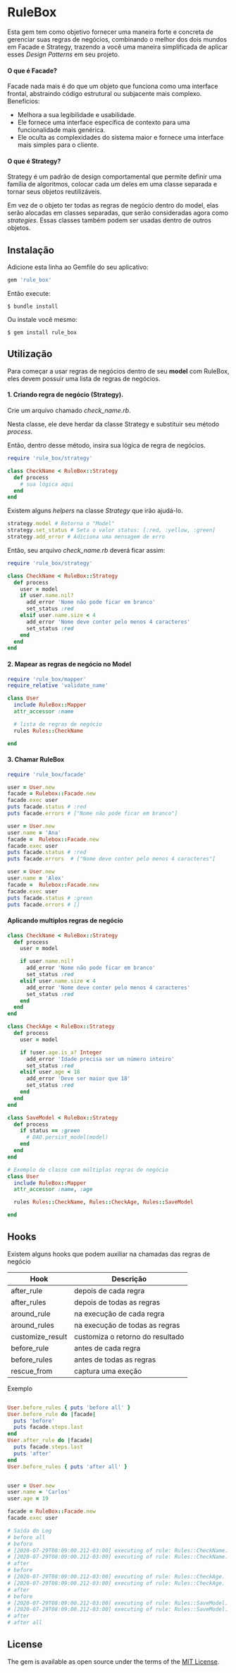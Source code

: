 # RuleBox

Esta gem tem como objetivo fornecer uma maneira forte e concreta de gerenciar suas regras de negócios, combinando o melhor dos dois mundos em Facade e Strategy, trazendo a você uma maneira simplificada de aplicar esses _Design Patterns_ em seu projeto.

#### O que é Facade?

Facade nada mais é do que um objeto que funciona como uma interface frontal, abstraindo código estrutural ou subjacente mais complexo.
Benefícios:

  - Melhora a sua legibilidade e usabilidade.
  - Ele fornece uma interface específica de contexto para uma funcionalidade mais genérica.
  - Ele oculta as complexidades do sistema maior e fornece uma interface mais simples para o cliente.

#### O que é Strategy?

Strategy é um padrão de design comportamental que permite definir uma família de algoritmos, colocar cada um deles em uma classe separada e tornar seus objetos reutilizáveis.

Em vez de o objeto ter todas as regras de negócio dentro do model, elas serão alocadas em classes separadas, que serão consideradas agora como _strategies_. Essas classes também podem ser usadas dentro de outros objetos.

## Instalação

Adicione esta linha ao Gemfile do seu aplicativo:

```ruby
gem 'rule_box'
```

Então execute:

    $ bundle install

Ou instale você mesmo:

    $ gem install rule_box

## Utilização

Para começar a usar regras de negócios dentro de seu **model** com RuleBox, eles devem possuir uma lista de regras de negócios.

#### 1. Criando regra de negócio (Strategy).

Crie um arquivo chamado *check_name.rb*.

Nesta classe, ele deve herdar da classe Strategy e substituir seu método *process*.

Então, dentro desse método, insira sua lógica de regra de negócios.

```ruby
require 'rule_box/strategy'

class CheckName < RuleBox::Strategy
  def process
    # sua lógica aqui
  end
end
```

Existem alguns *helpers* na classe *Strategy* que irão ajudá-lo.

```ruby
strategy.model # Retorna o "Model"
strategy.set_status # Seta o valor status: [:red, :yellow, :green] 
strategy.add_error # Adiciona uma mensagem de erro
```

Então, seu arquivo *check_name.rb* deverá ficar assim:

```ruby
require 'rule_box/strategy'

class CheckName < RuleBox::Strategy
  def process
    user = model
    if user.name.nil?
      add_error 'Nome não pode ficar em branco'
      set_status :red
    elsif user.name.size < 4
      add_error 'Nome deve conter pelo menos 4 caracteres'
      set_status :red
    end
  end
end
```

#### 2. Mapear as regras de negócio no Model
```ruby
require 'rule_box/mapper'
require_relative 'validate_name'

class User
  include RuleBox::Mapper
  attr_accessor :name

  # lista de regras de negócio
  rules Rules::CheckName

end
```

#### 3. Chamar RuleBox
```ruby
require 'rule_box/facade'

user = User.new
facade = Rulebox::Facade.new
facade.exec user
puts facade.status # :red
puts facade.errors # ["Nome não pode ficar em branco"]

user = User.new
user.name = 'Ana'
facade =  Rulebox::Facade.new
facade.exec user
puts facade.status # :red
puts facade.errors  # ["Nome deve conter pelo menos 4 caracteres"]

user = User.new
user.name = 'Alex'
facade =  Rulebox::Facade.new
facade.exec user
puts facade.status # :green
puts facade.errors # []

```

#### Aplicando multiplos regras de negócio

```ruby
class CheckName < RuleBox::Strategy
  def process
    user = model

    if user.name.nil?
      add_error 'Nome não pode ficar em branco'
      set_status :red
    elsif user.name.size < 4
      add_error 'Nome deve conter pelo menos 4 caracteres'
      set_status :red
    end
  end
end

class CheckAge < RuleBox::Strategy
  def process
    user = model

    if !user.age.is_a? Integer
      add_error 'Idade precisa ser um número inteiro'
      set_status :red
    elsif user.age < 18
      add_error 'Deve ser maior que 18'
      set_status :red
    end
  end
end

class SaveModel < RuleBox::Strategy
  def process
    if status == :green
      # DAO.persist_model(model)
    end
  end
end

# Exemplo de classe com múltiplas regras de negócio
class User
  include RuleBox::Mapper
  attr_accessor :name, :age

  rules Rules::CheckName, Rules::CheckAge, Rules::SaveModel

end

```

 
## Hooks

Existem alguns hooks que podem auxiliar na chamadas das regras de negócio

| Hook             | Descrição                        |
|------------------|----------------------------------|
| after_rule       | depois de cada regra             |
| after_rules      | depois de todas as regras        |
| around_rule      | na execução de cada regra        |
| around_rules     | na execução de todas as regras   |
| customize_result | customiza o retorno do resultado |
| before_rule      | antes de cada regra              |
| before_rules     | antes de todas as regras         |
| rescue_from      | captura uma exeção               |

Exemplo
```ruby

User.before_rules { puts 'before all' }
User.before_rule do |facade|
  puts 'before'
  puts facade.steps.last
end
User.after_rule do |facade|
  puts facade.steps.last
  puts 'after'
end
User.before_rules { puts 'after all' }


user = User.new
user.name = 'Carlos'
user.age = 19

facade = RuleBox::Facade.new
facade.exec user

# Saída do Log
# before all
# before
# [2020-07-29T08:09:00.212-03:00] executing of rule: Rules::CheckName.
# [2020-07-29T08:09:00.212-03:00] executing of rule: Rules::CheckName.
# after
# before
# [2020-07-29T08:09:00.212-03:00] executing of rule: Rules::CheckAge.
# [2020-07-29T08:09:00.212-03:00] executing of rule: Rules::CheckAge.
# after
# before
# [2020-07-29T08:09:00.212-03:00] executing of rule: Rules::SaveModel.
# [2020-07-29T08:09:00.212-03:00] executing of rule: Rules::SaveModel.
# after
# after all
```


## License

The gem is available as open source under the terms of the [MIT License](https://opensource.org/licenses/MIT).